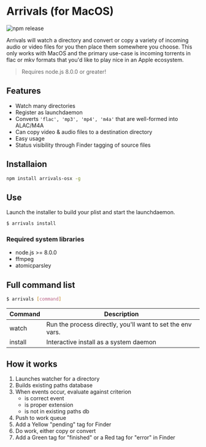 # Arrivals (for MacOS)

![npm release](https://img.shields.io/npm/v/arrivals-osx.svg?style=flat)

Arrivals will watch a directory and convert or copy a variety of incoming audio or video files for
you then place them somewhere you choose. This only works with MacOS and the primary use-case is
incoming torrents in flac or mkv formats that you'd like to play nice in an Apple ecosystem.

> Requires node.js 8.0.0 or greater!

## Features

- Watch many directories
- Register as launchdaemon
- Converts `'flac', 'mp3', 'mp4', 'm4a'` that are well-formed into ALAC/M4A
- Can copy video & audio files to a destination directory
- Easy usage
- Status visibility through Finder tagging of source files

## Installaion

```bash
npm install arrivals-osx -g
```

## Use

Launch the installer to build your plist and start the launchdaemon.

```bash
$ arrivals install
```

### Required system libraries

- node.js >= 8.0.0
- ffmpeg
- atomicparsley

## Full command list

```bash
$ arrivals [command]
```

| Command | Description                                                |
| ------- | ---------------------------------------------------------- |
| watch   | Run the process directly, you'll want to set the env vars. |
| install | Interactive install as a system daemon                     |

## How it works

1. Launches watcher for a directory
2. Builds existing paths database
3. When events occur, evaluate against criterion
   - is correct event
   - is proper extension
   - is not in existing paths db
4. Push to work queue
5. Add a Yellow "pending" tag for Finder
6. Do work, either copy or convert
7. Add a Green tag for "finished" or a Red tag for "error" in Finder
